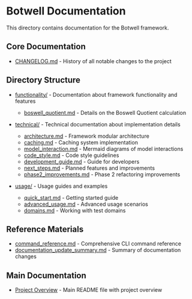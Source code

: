 # Botwell Documentation

This directory contains documentation for the Botwell framework.

## Core Documentation

- [CHANGELOG.md](CHANGELOG.md) - History of all notable changes to the project

## Directory Structure

- [functionality/](functionality/) - Documentation about framework functionality and features
  - [boswell_quotient.md](functionality/boswell_quotient.md) - Details on the Boswell Quotient calculation

- [technical/](technical/) - Technical documentation about implementation details
  - [architecture.md](technical/architecture.md) - Framework modular architecture
  - [caching.md](technical/caching.md) - Caching system implementation
  - [model_interaction.md](technical/model_interaction.md) - Mermaid diagrams of model interactions
  - [code_style.md](technical/code_style.md) - Code style guidelines
  - [development_guide.md](technical/development_guide.md) - Guide for developers
  - [next_steps.md](technical/next_steps.md) - Planned features and improvements
  - [phase2_improvements.md](technical/phase2_improvements.md) - Phase 2 refactoring improvements

- [usage/](usage/) - Usage guides and examples
  - [quick_start.md](usage/quick_start.md) - Getting started guide
  - [advanced_usage.md](usage/advanced_usage.md) - Advanced usage scenarios
  - [domains.md](usage/domains.md) - Working with test domains

## Reference Materials

- [command_reference.md](../command_reference.md) - Comprehensive CLI command reference
- [documentation_update_summary.md](../documentation_update_summary.md) - Summary of documentation changes

## Main Documentation

- [Project Overview](../README.md) - Main README file with project overview